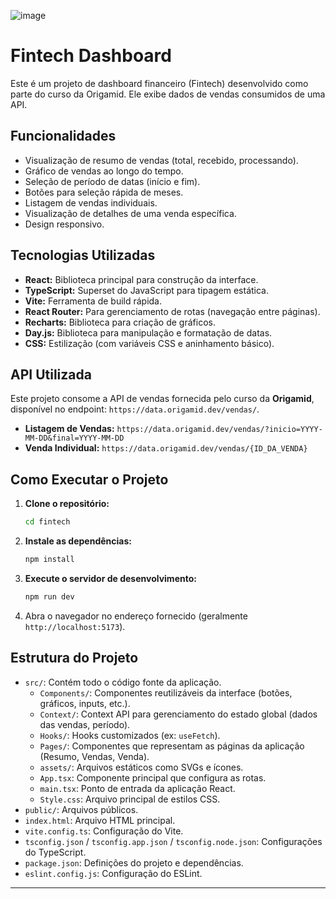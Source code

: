 ![image](https://github.com/user-attachments/assets/e41c5f07-9f4d-4245-9e3f-7375d9d58b9c)


# Fintech Dashboard

Este é um projeto de dashboard financeiro (Fintech) desenvolvido como parte do curso da Origamid. Ele exibe dados de vendas consumidos de uma API.

## Funcionalidades

*   Visualização de resumo de vendas (total, recebido, processando).
*   Gráfico de vendas ao longo do tempo.
*   Seleção de período de datas (início e fim).
*   Botões para seleção rápida de meses.
*   Listagem de vendas individuais.
*   Visualização de detalhes de uma venda específica.
*   Design responsivo.

## Tecnologias Utilizadas

*   **React:** Biblioteca principal para construção da interface.
*   **TypeScript:** Superset do JavaScript para tipagem estática.
*   **Vite:** Ferramenta de build rápida.
*   **React Router:** Para gerenciamento de rotas (navegação entre páginas).
*   **Recharts:** Biblioteca para criação de gráficos.
*   **Day.js:** Biblioteca para manipulação e formatação de datas.
*   **CSS:** Estilização (com variáveis CSS e aninhamento básico).

## API Utilizada

Este projeto consome a API de vendas fornecida pelo curso da **Origamid**, disponível no endpoint: `https://data.origamid.dev/vendas/`.

*   **Listagem de Vendas:** `https://data.origamid.dev/vendas/?inicio=YYYY-MM-DD&final=YYYY-MM-DD`
*   **Venda Individual:** `https://data.origamid.dev/vendas/{ID_DA_VENDA}`

## Como Executar o Projeto

1.  **Clone o repositório:**
    ```bash
    cd fintech
    ```
2.  **Instale as dependências:**
    ```bash
    npm install
    ```
3.  **Execute o servidor de desenvolvimento:**
    ```bash
    npm run dev
    ```
4.  Abra o navegador no endereço fornecido (geralmente `http://localhost:5173`).

## Estrutura do Projeto

*   `src/`: Contém todo o código fonte da aplicação.
    *   `Components/`: Componentes reutilizáveis da interface (botões, gráficos, inputs, etc.).
    *   `Context/`: Context API para gerenciamento do estado global (dados das vendas, período).
    *   `Hooks/`: Hooks customizados (ex: `useFetch`).
    *   `Pages/`: Componentes que representam as páginas da aplicação (Resumo, Vendas, Venda).
    *   `assets/`: Arquivos estáticos como SVGs e ícones.
    *   `App.tsx`: Componente principal que configura as rotas.
    *   `main.tsx`: Ponto de entrada da aplicação React.
    *   `Style.css`: Arquivo principal de estilos CSS.
*   `public/`: Arquivos públicos.
*   `index.html`: Arquivo HTML principal.
*   `vite.config.ts`: Configuração do Vite.
*   `tsconfig.json` / `tsconfig.app.json` / `tsconfig.node.json`: Configurações do TypeScript.
*   `package.json`: Definições do projeto e dependências.
*   `eslint.config.js`: Configuração do ESLint.

---
